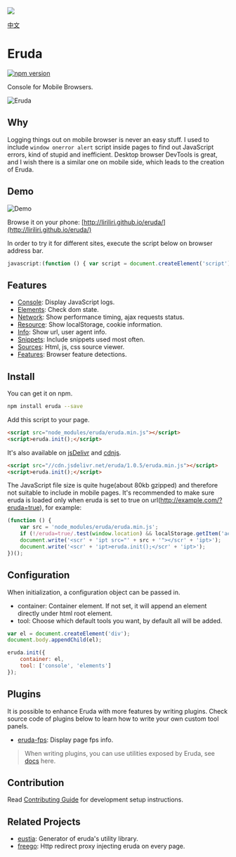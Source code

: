 <a href="http://liriliri.github.io/eruda/" target="_blank">
    <img src="http://7xn2zy.com1.z0.glb.clouddn.com/github_eruda2.jpg">
</a>

[中文](https://github.com/liriliri/eruda/blob/master/doc/README_CH.md)

# Eruda

[![npm version](https://badge.fury.io/js/eruda.svg)](https://badge.fury.io/js/eruda)

Console for Mobile Browsers.

![Eruda](http://7xn2zy.com1.z0.glb.clouddn.com/eruda_screenshot3.jpg)

## Why

Logging things out on mobile browser is never an easy stuff. I used to include
`window onerror alert` script inside pages to find out JavaScript errors, kind
of stupid and inefficient. Desktop browser DevTools is great, and I wish there
is a similar one on mobile side, which leads to the creation of Eruda.

## Demo

![Demo](http://7xn2zy.com1.z0.glb.clouddn.com/eruda_qrcode2.png)

Browse it on your phone: [http://liriliri.github.io/eruda/](http://liriliri.github.io/eruda/)

In order to try it for different sites, execute the script below on browser address bar.

```javascript
javascript:(function () { var script = document.createElement('script'); script.src="//liriliri.github.io/eruda/eruda.min.js"; document.body.appendChild(script); script.onload = function () { eruda.init() } })();
```

## Features

* [Console](https://github.com/liriliri/eruda/blob/master/doc/TOOL_API.md#console): Display JavaScript logs.
* [Elements](https://github.com/liriliri/eruda/blob/master/doc/TOOL_API.md#elements): Check dom state.
* [Network](https://github.com/liriliri/eruda/blob/master/doc/TOOL_API.md#network): Show performance timing, ajax requests status.
* [Resource](https://github.com/liriliri/eruda/blob/master/doc/TOOL_API.md#resources): Show localStorage, cookie information.
* [Info](https://github.com/liriliri/eruda/blob/master/doc/TOOL_API.md#info): Show url, user agent info.
* [Snippets](https://github.com/liriliri/eruda/blob/master/doc/TOOL_API.md#snippets): Include snippets used most often.
* [Sources](https://github.com/liriliri/eruda/blob/master/doc/TOOL_API.md#sources): Html, js, css source viewer.
* [Features](https://github.com/liriliri/eruda/blob/master/doc/TOOL_API.md#features): Browser feature detections.

## Install

You can get it on npm.

```bash
npm install eruda --save
```

Add this script to your page.

```html
<script src="node_modules/eruda/eruda.min.js"></script>
<script>eruda.init();</script>
```

It's also available on [jsDelivr](http://www.jsdelivr.com/projects/eruda) and [cdnjs](https://cdnjs.com/libraries/eruda).

```html
<script src="//cdn.jsdelivr.net/eruda/1.0.5/eruda.min.js"></script>
<script>eruda.init();</script>
```

The JavaScript file size is quite huge(about 80kb gzipped) and therefore not
suitable to include in mobile pages. It's recommended to make sure eruda is
loaded only when eruda is set to true on url(http://example.com/?eruda=true),
for example:

```javascript
(function () {
    var src = 'node_modules/eruda/eruda.min.js';
    if (!/eruda=true/.test(window.location) && localStorage.getItem('active-eruda') != 'true') return;
    document.write('<scr' + 'ipt src="' + src + '"></scr' + 'ipt>');
    document.write('<scr' + 'ipt>eruda.init();</scr' + 'ipt>');
})();
```

## Configuration

When initialization, a configuration object can be passed in.

* container: Container element. If not set, it will append an element directly
under html root element.
* tool: Choose which default tools you want, by default all will be added.

```javascript
var el = document.createElement('div');
document.body.appendChild(el);

eruda.init({
    container: el,
    tool: ['console', 'elements']
});
```

## Plugins

It is possible to enhance Eruda with more features by writing plugins. Check
source code of plugins below to learn how to write your own custom tool panels.

* [eruda-fps](https://github.com/liriliri/eruda-fps): Display page fps info.

> When writing plugins, you can use utilities exposed by Eruda, see
[docs](https://github.com/liriliri/eruda/blob/master/doc/UTIL_API.md) here.

## Contribution

Read [Contributing Guide](https://github.com/liriliri/eruda/blob/master/doc/CONTRIBUTING.md) for development setup instructions.

## Related Projects

* [eustia](https://github.com/liriliri/eustia): Generator of eruda's utility library.
* [freego](https://github.com/surunzi/freego): Http redirect proxy injecting eruda on every page.
